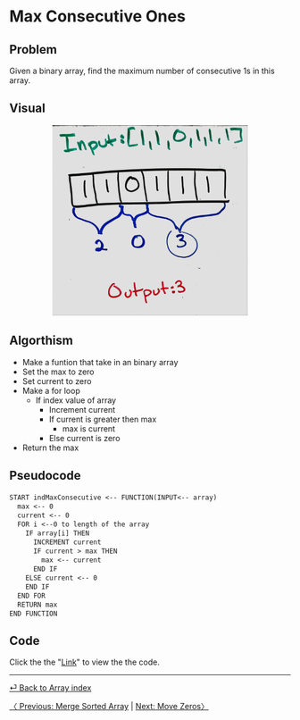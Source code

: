 # Max Consecutive Ones

## Problem
Given a binary array, find the maximum number of consecutive 1s in this array.

## Visual
<p align="center">
<img src="MaxCon.jpg"  width="350" >
</p>

## Algorthism
* Make a funtion that take in an binary array
* Set the max to zero
* Set current to zero
* Make a for loop
  * If index value of array
    * Increment current
    * If current is greater then max
      * max is current
    * Else current is zero
* Return the max

## Pseudocode
````
START indMaxConsecutive <-- FUNCTION(INPUT<-- array)
  max <-- 0
  current <-- 0
  FOR i <--0 to length of the array
    IF array[i] THEN 
      INCREMENT current
      IF current > max THEN 
        max <-- current
      END IF
    ELSE current <-- 0
    END IF
  END FOR
  RETURN max
END FUNCTION
````
## Code
Click the the "[Link](maxConsecitiveOne.js)" to view the the code. 
<hr>

[⏎ Back to Array index ](../README.md) 

[〈 Previous: Merge Sorted Array](../marge/README.md) | [Next: Move Zeros〉](../moveZeros/README.md)